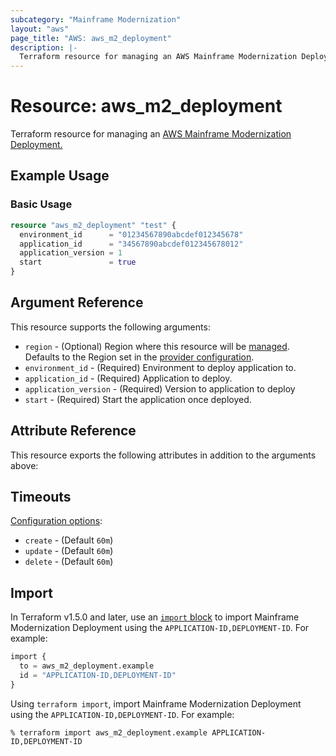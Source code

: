 ```yaml
---
subcategory: "Mainframe Modernization"
layout: "aws"
page_title: "AWS: aws_m2_deployment"
description: |-
  Terraform resource for managing an AWS Mainframe Modernization Deployment.
---
```

# Resource: aws_m2_deployment

Terraform resource for managing an [AWS Mainframe Modernization Deployment.](https://docs.aws.amazon.com/m2/latest/userguide/applications-m2-deploy.html)

## Example Usage

### Basic Usage

```terraform
resource "aws_m2_deployment" "test" {
  environment_id      = "01234567890abcdef012345678"
  application_id      = "34567890abcdef012345678012"
  application_version = 1
  start               = true
}
```

## Argument Reference

This resource supports the following arguments:

* `region` - (Optional) Region where this resource will be [managed](https://docs.aws.amazon.com/general/latest/gr/rande.html#regional-endpoints). Defaults to the Region set in the [provider configuration](https://registry.terraform.io/providers/hashicorp/aws/latest/docs#aws-configuration-reference).
* `environment_id` - (Required) Environment to deploy application to.
* `application_id` - (Required) Application to deploy.
* `application_version` - (Required) Version to application to deploy
* `start` - (Required) Start the application once deployed.

## Attribute Reference

This resource exports the following attributes in addition to the arguments above:

## Timeouts

[Configuration options](https://developer.hashicorp.com/terraform/language/resources/syntax#operation-timeouts):

* `create` - (Default `60m`)
* `update` - (Default `60m`)
* `delete` - (Default `60m`)

## Import

In Terraform v1.5.0 and later, use an [`import` block](https://developer.hashicorp.com/terraform/language/import) to import Mainframe Modernization Deployment using the `APPLICATION-ID,DEPLOYMENT-ID`. For example:

```terraform
import {
  to = aws_m2_deployment.example
  id = "APPLICATION-ID,DEPLOYMENT-ID"
}
```

Using `terraform import`, import Mainframe Modernization Deployment using the `APPLICATION-ID,DEPLOYMENT-ID`. For example:

```console
% terraform import aws_m2_deployment.example APPLICATION-ID,DEPLOYMENT-ID
```
